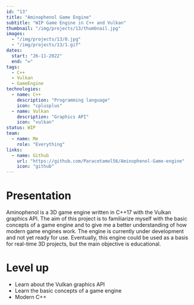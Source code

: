 ```yaml
---
id: "13"
title: "Aminophenol Game Engine"
subtitle: "WIP Game Engine in C++ and Vulkan"
thumbnail: "/img/projects/13/thumbnail.jpg"
images:
  - "/img/projects/13/0.jpg"
  - "/img/projects/13/1.gif"
dates:
  start: "26-11-2022"
  end: "∞"
tags:
  - C++
  - Vulkan
  - GameEngine
technologies:
  - name: C++
    description: "Programming language"
    icon: "cplusplus"
  - name: Vulkan
    description: "Graphics API"
    icon: "vulkan"
status: WIP
team:
  - name: Me
    role: "Everything"
links:
  - name: Github
    url: "https://github.com/Paracetamol56/Aminophenol-Game-engine"
    icon: "github"
---
```


# Presentation
Aminophenol is a 3D game engine written in C++17 with the Vulkan graphics API. The aim of this project is to familiarize myself with the basic concepts of a game engine and to give me a better understanding of how modern game engines work. The engine is currently under development and not yet ready for use. Eventually, this engine could be used as a basis for real-time 3D projects, but the main objective is educational.

# Level up
<ul><li>Learn about the Vulkan graphics API</li><li>Learn the basic concepts of a game engine</li><li>Modern C++</li></ul>

